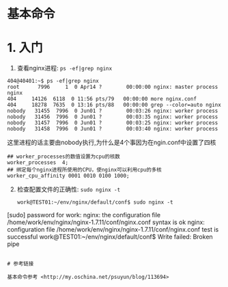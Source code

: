 # 基本命令

# 1. 入门

1. 查看nginx进程: `ps -ef|grep nginx`

  ```shell
  404@40401:~$ ps -ef|grep nginx
root      7996     1  0 Apr14 ?        00:00:00 nginx: master process nginx
404     14126  6118  0 11:56 pts/79   00:00:00 more nginx.conf
404     18278  7635  0 13:16 pts/88   00:00:00 grep --color=auto nginx
nobody   31455  7996  0 Jun01 ?        00:03:26 nginx: worker process
nobody   31456  7996  0 Jun01 ?        00:03:35 nginx: worker process
nobody   31457  7996  0 Jun01 ?        00:03:25 nginx: worker process
nobody   31458  7996  0 Jun01 ?        00:03:40 nginx: worker process
  ```
  
  这里进程的话主要由nobody执行,为什么是4个事因为在ngin.conf中设置了四核
  ```shell
  ## worker_processes的数值设置为cpu的核数
worker_processes  4;
## 绑定每个nginx进程所使用的CPU，使nginx可以利用cpu的多核
worker_cpu_affinity 0001 0010 0100 1000;
  ```

2. 检查配置文件的正确性: `sudo nginx -t`

   ```shell
   work@TEST01:~/env/nginx/default/conf$ sudo nginx -t
[sudo] password for work:
nginx: the configuration file /home/work/env/nginx/nginx-1.7.11/conf/nginx.conf syntax is ok
nginx: configuration file /home/work/env/nginx/nginx-1.7.11/conf/nginx.conf test is successful
work@TEST01:~/env/nginx/default/conf$ Write failed: Broken pipe
   ```

# 参考链接

基本命令参考 <http://my.oschina.net/psuyun/blog/113694>
